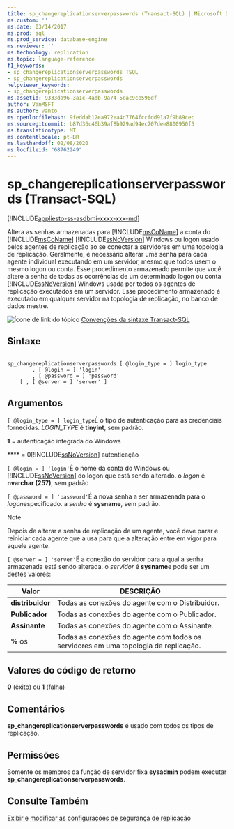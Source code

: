 ```yaml
---
title: sp_changereplicationserverpasswords (Transact-SQL) | Microsoft Docs
ms.custom: ''
ms.date: 03/14/2017
ms.prod: sql
ms.prod_service: database-engine
ms.reviewer: ''
ms.technology: replication
ms.topic: language-reference
f1_keywords:
- sp_changereplicationserverpasswords_TSQL
- sp_changereplicationserverpasswords
helpviewer_keywords:
- sp_changereplicationserverpasswords
ms.assetid: 9333da96-3a1c-4adb-9a74-5dac9ce596df
author: VanMSFT
ms.author: vanto
ms.openlocfilehash: 9feddab12ea972ea4d7764fccfdd91a7f9b89cec
ms.sourcegitcommit: b87d36c46b39af8b929ad94ec707dee8800950f5
ms.translationtype: MT
ms.contentlocale: pt-BR
ms.lasthandoff: 02/08/2020
ms.locfileid: "68762249"
---
```

# <a name="sp_changereplicationserverpasswords-transact-sql"></a>sp_changereplicationserverpasswords (Transact-SQL)
[!INCLUDE[appliesto-ss-asdbmi-xxxx-xxx-md](../../includes/appliesto-ss-asdbmi-xxxx-xxx-md.md)]

  Altera as senhas armazenadas para [!INCLUDE[msCoName](../../includes/msconame-md.md)] a conta do [!INCLUDE[msCoName](../../includes/msconame-md.md)] [!INCLUDE[ssNoVersion](../../includes/ssnoversion-md.md)] Windows ou logon usado pelos agentes de replicação ao se conectar a servidores em uma topologia de replicação. Geralmente, é necessário alterar uma senha para cada agente individual executando em um servidor, mesmo que todos usem o mesmo logon ou conta. Esse procedimento armazenado permite que você altere a senha de todas as ocorrências de um determinado logon ou conta [!INCLUDE[ssNoVersion](../../includes/ssnoversion-md.md)] Windows usada por todos os agentes de  replicação executados em um servidor. Esse procedimento armazenado é executado em qualquer servidor na topologia de replicação, no banco de dados mestre.  
  
 ![Ícone de link do tópico](../../database-engine/configure-windows/media/topic-link.gif "Ícone de link do tópico") [Convenções da sintaxe Transact-SQL](../../t-sql/language-elements/transact-sql-syntax-conventions-transact-sql.md)  
  
## <a name="syntax"></a>Sintaxe  
  
```  
  
sp_changereplicationserverpasswords [ @login_type = ] login_type  
        , [ @login = ] 'login'   
        , [ @password = ] 'password'  
    [ , [ @server = ] 'server' ]  
```  
  
## <a name="arguments"></a>Argumentos  
`[ @login_type = ] login_type`É o tipo de autenticação para as credenciais fornecidas. *LOGIN_TYPE* é **tinyint**, sem padrão.  
  
 **1** = autenticação integrada do Windows  
  
 **** =  0[!INCLUDE[ssNoVersion](../../includes/ssnoversion-md.md)] autenticação  
  
`[ @login = ] 'login'`É o nome da conta do Windows ou [!INCLUDE[ssNoVersion](../../includes/ssnoversion-md.md)] do logon que está sendo alterado. o *logon* é **nvarchar (257)**, sem padrão  
  
`[ @password = ] 'password'`É a nova senha a ser armazenada para o *logon*especificado. a *senha* é **sysname**, sem padrão.  
  
> [!NOTE]  
>  Depois de alterar a senha de replicação de um agente, você deve parar e reiniciar cada agente que a usa para que a alteração entre em vigor para aquele agente.  
  
`[ @server = ] 'server'`É a conexão do servidor para a qual a senha armazenada está sendo alterada. o *servidor* é **sysname**e pode ser um destes valores:  
  
|Valor|DESCRIÇÃO|  
|-----------|-----------------|  
|**distribuidor**|Todas as conexões do agente com o Distribuidor.|  
|**Publicador**|Todas as conexões do agente com o Publicador.|  
|**Assinante**|Todas as conexões do agente com o Assinante.|  
|**%** os|Todas as conexões do agente com todos os servidores em uma topologia de replicação.|  
  
## <a name="return-code-values"></a>Valores do código de retorno  
 **0** (êxito) ou **1** (falha)  
  
## <a name="remarks"></a>Comentários  
 **sp_changereplicationserverpasswords** é usado com todos os tipos de replicação.  
  
## <a name="permissions"></a>Permissões  
 Somente os membros da função de servidor fixa **sysadmin** podem executar **sp_changereplicationserverpasswords**.  
  
## <a name="see-also"></a>Consulte Também  
 [Exibir e modificar as configurações de segurança de replicação](../../relational-databases/replication/security/view-and-modify-replication-security-settings.md)  
  
  
